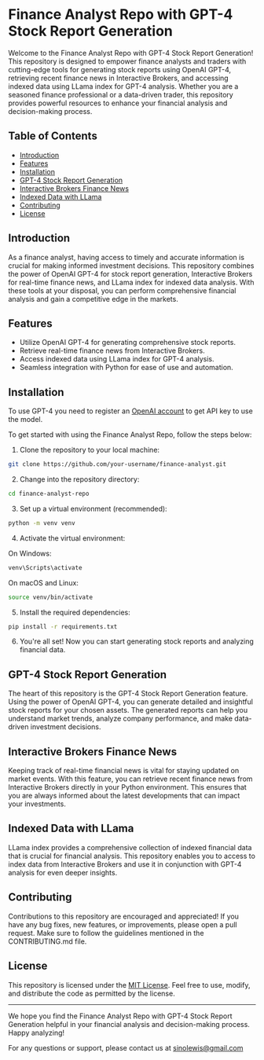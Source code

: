 # Finance Analyst Repo with GPT-4 Stock Report Generation

Welcome to the Finance Analyst Repo with GPT-4 Stock Report Generation! This repository is designed to empower finance analysts and traders with cutting-edge tools for generating stock reports using OpenAI GPT-4, retrieving recent finance news in Interactive Brokers, and accessing indexed data using LLama index for GPT-4 analysis. Whether you are a seasoned finance professional or a data-driven trader, this repository provides powerful resources to enhance your financial analysis and decision-making process.

## Table of Contents

- [Introduction](#introduction)
- [Features](#features)
- [Installation](#installation)
- [GPT-4 Stock Report Generation](#gpt-4-stock-report-generation)
- [Interactive Brokers Finance News](#interactive-brokers-finance-news)
- [Indexed Data with LLama](#indexed-data-with-llama)
- [Contributing](#contributing)
- [License](#license)

## Introduction

As a finance analyst, having access to timely and accurate information is crucial for making informed investment decisions. This repository combines the power of OpenAI GPT-4 for stock report generation, Interactive Brokers for real-time finance news, and LLama index for indexed data analysis. With these tools at your disposal, you can perform comprehensive financial analysis and gain a competitive edge in the markets.

## Features

- Utilize OpenAI GPT-4 for generating comprehensive stock reports.
- Retrieve real-time finance news from Interactive Brokers.
- Access indexed data using LLama index for GPT-4 analysis.
- Seamless integration with Python for ease of use and automation.

## Installation

To use GPT-4 you need to register an [OpenAI account](https://platform.openai.com/signup?launch) to get API key to use the model.

To get started with using the Finance Analyst Repo, follow the steps below:

1. Clone the repository to your local machine:

```bash
git clone https://github.com/your-username/finance-analyst.git
```

2. Change into the repository directory:

```bash
cd finance-analyst-repo
```

3. Set up a virtual environment (recommended):

```bash
python -m venv venv
```

4. Activate the virtual environment:

On Windows:

```bash
venv\Scripts\activate
```

On macOS and Linux:

```bash
source venv/bin/activate
```

5. Install the required dependencies:

```bash
pip install -r requirements.txt
```

6. You're all set! Now you can start generating stock reports and analyzing financial data.


## GPT-4 Stock Report Generation

The heart of this repository is the GPT-4 Stock Report Generation feature. Using the power of OpenAI GPT-4, you can generate detailed and insightful stock reports for your chosen assets. The generated reports can help you understand market trends, analyze company performance, and make data-driven investment decisions.

## Interactive Brokers Finance News

Keeping track of real-time financial news is vital for staying updated on market events. With this feature, you can retrieve recent finance news from Interactive Brokers directly in your Python environment. This ensures that you are always informed about the latest developments that can impact your investments.

## Indexed Data with LLama

LLama index provides a comprehensive collection of indexed financial data that is crucial for financial analysis. This repository enables you to access to index data from Interactive Brokers and use it in conjunction with GPT-4 analysis for even deeper insights.

## Contributing

Contributions to this repository are encouraged and appreciated! If you have any bug fixes, new features, or improvements, please open a pull request. Make sure to follow the guidelines mentioned in the CONTRIBUTING.md file.

## License

This repository is licensed under the [MIT License](LICENSE). Feel free to use, modify, and distribute the code as permitted by the license.

---

We hope you find the Finance Analyst Repo with GPT-4 Stock Report Generation helpful in your financial analysis and decision-making process. Happy analyzing!

For any questions or support, please contact us at sinolewis@gmail.com
